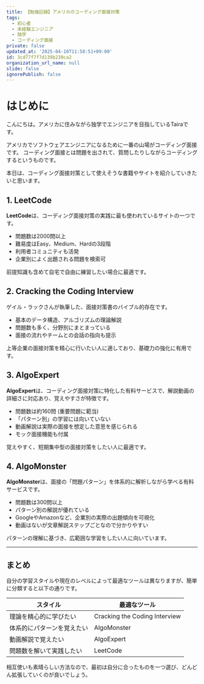 ```yaml
---
title: 【勉強記録】アメリカのコーディング面接対策
tags:
  - 初心者
  - 未経験エンジニア
  - 独学
  - コーディング面接
private: false
updated_at: '2025-04-10T11:58:51+09:00'
id: 3cd77f7f7d139b230ca2
organization_url_name: null
slide: false
ignorePublish: false
---
```

# はじめに

こんにちは。アメリカに住みながら独学でエンジニアを目指しているTairaです。

アメリカでソフトウェアエンジニアになるために一番の山場がコーディング面接です。
コーディング面接とは問題を出されて、質問したりしながらコーディングするというものです。

本日は、コーディング面接対策として使えそうな書籍やサイトを紹介していきたいと思います。


## 1. LeetCode

**LeetCode**は、コーディング面接対策の実践に最も使われているサイトの一つです。

- 問題数は2000問以上
- 難易度はEasy、Medium、Hardの3段階
- 利用者コミュニティも活発
- 企業別によく出題される問題を検索可

前提知識も含めて自宅で自由に練習したい場合に最適です。

## 2. Cracking the Coding Interview

ゲイル・ラックさんが執筆した、面接対策書のバイブル的存在です。

- 基本のデータ構造、アルゴリズムの理論解説
- 問題数も多く、分野別にまとまっている
- 面接の流れやチームとの会話の指向も提示

上等企業の面接対策を精心に行いたい人に適しており、基礎力の強化に有用です。

## 3. AlgoExpert

**AlgoExpert**は、コーディング面接対策に特化した有料サービスで、解説動画の詳細さに対応あり、覚えやすさが特徴です。

- 問題数は約160問 (重要問題に範当)
- 「パターン別」の学習には向いていない
- 動画解説は実際の面接を想定した意思を感じられる
- モック面接機能も付属

覚えやすく、短期集中型の面接対策をしたい人に最適です。

## 4. AlgoMonster

**AlgoMonster**は、面接の「問題パターン」を体系的に解析しながら学べる有料サービスです。

- 問題数は300問以上
- パターン別の解説が優れている
- GoogleやAmazonなど、企業別の実際の出題傾向を可視化
- 動画はないが文章解説ステップごとなので分かりやすい

パターンの理解に基づき、広範囲な学習をしたい人に向いています。

---

## まとめ

自分の学習スタイルや現在のレベルによって最適なツールは異なりますが、簡単に分類すると以下の通りです。

| スタイル          | 最適なツール                        |
| ------------- | ----------------------------- |
| 理論を精心的に学びたい   | Cracking the Coding Interview |
| 体系的にパターンを覚えたい | AlgoMonster                   |
| 動画解説で覚えたい     | AlgoExpert                    |
| 問題数を解いて実践したい  | LeetCode                      |

相互使いも素晴らしい方法なので、最初は自分に合ったものを一つ選び、どんどん拡張していくのが良いでしょう。

